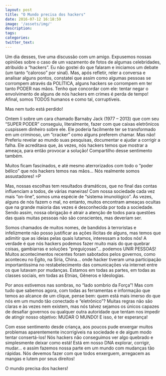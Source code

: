 ```yaml
---
layout: post
title: "O Mundo precisa dos hackers"
date: 2016-07-12 16:18:59
image: '/assets/img/'
description:
tags:
categories:
twitter_text:
---
```




Um dia desses, tive uma discussão com um amigo. Expusemos nossas opiniões sobre o caso de um vazamento de fotos de algumas celebridades, atribuído a “hackers”. Eu não gostei do que falaram e iniciamos um debate (um tanto “caloroso” por sinal). Mas, após refletir, reler a conversa e analisar alguns pontos, constatei que assim como algumas pessoas se corrompem através da POLÍTICA, alguns hackers se corrompem em ter tanto PODER nas mãos. Tenho que concordar com ele: tentar negar o envolvimento de alguns de nós hackers em crimes é perda de tempo! Afinal, somos TODOS humanos e como tal, corruptíveis.

Mas nem tudo está perdido!

Ontem li sobre um cara chamado Barnaby Jack (1977 – 2013) que com seu “SUPER PODER” conseguiu, literalmente, fazer com que caixas eletrônicos cuspissem dinheiro sobre ele. Ele poderia facilmente ter se transformado em um criminoso, um “cracker” como alguns preferem chamar. Mas não! Preferiu revelar ao mundo suas pesquisas, documentar e ajudar a corrigir a falha. Ele acreditava que, às vezes, nós hackers temos que mostrar a ameaça, para então provocar a solução! Compartilho desse sentimento também.

Muitos ficam fascinados, e até mesmo aterrorizados com todo o “poder bélico” que nós hackers temos nas mãos… Nós realmente somos assustadores! =P

Mas, nossas escolhas tem resultados dramáticos, que no final das contas influenciam a todos, de várias maneiras! Com nossa sociedade cada vez mais “on-line”, somos uma espécie de “sistema imunológico”. Às vezes, alguns de nós fazem o mal, no entanto, muitos encontram ameaças ocultas que na grande maioria das vezes é desconhecida por toda a sociedade. Sendo assim, nossa obrigação é atrair a atenção de todos para questões das quais muitas pessoas não são conscientes, mas deveriam ser.

Somos chamados de muitos nomes, de bandidos à terroristas e infelizmente não posso justificar as ações ilicitas de alguns, mas temos que adimitir que as ideias pelas quais lutamos, interessam a todos nós! A verdade é que nós hackers podemos fazer muito mais do que quebrar coisas, gambiarras e soluções “preguiçosas”… podemos UNIR PESSOAS! Muitos acontecimentos recentes foram sabotados pelos governos, como aconteceu no Egito, na Síria, China… onde hacker tiveram uma participação importantíssima no restabelecimento das comunicações via internet entre os que lutavam por mudanças. Estamos em todas as partes, em todas as classes sociais, em todas as Etnias, Gêneros e Ideologias.

Por anos estivemos nas sombras, no “lado sombrio da Força”! Mas com tudo que sabemos agora, com todas as ferramentas e informação que temos ao alcance de um clique, pense bem: quem está mais imerso do que nós em um mundo tão conectado e “eletrônico”? Muitas regras não são claras e às vezes nem existem, mas nós talvez sejamos os únicos capazes de desafiar governos ou qualquer outra autoridade que tentam nos impedir de atingir nosso objetivo: MUDAR O MUNDO! E isso, é ter esperança!

Com esse sentimento desde criança, aos poucos pude enxergar muitos problemas aparentemente incorrigíveis na sociedade e de algum modo tentar consertá-los! Nós hackers não conseguimos ver algo quebrado e simplesmente deixar como está! Está em nosso DNA explorar, corrigir, mudar… e assim fazemos nossa parte em um mundo com mudanças tão rápidas. Nós devemos fazer com que todos enxerguem, arregacem as mangas e lutem por seus direitos!

O mundo precisa dos hackers!

